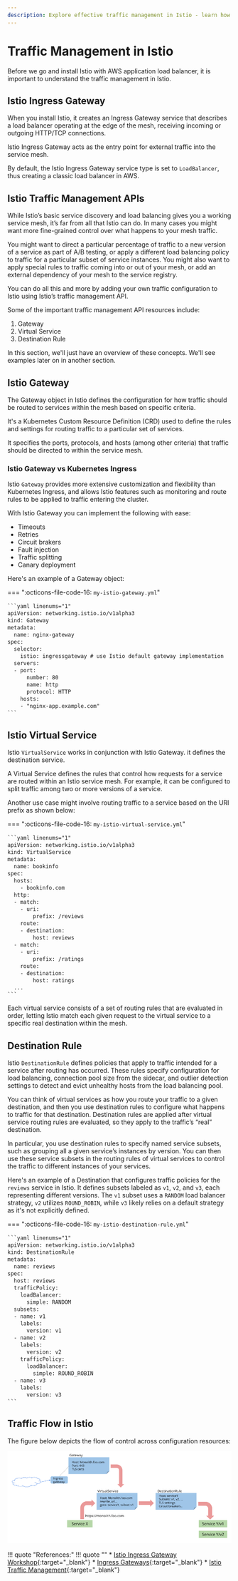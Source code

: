 ```yaml
---
description: Explore effective traffic management in Istio - learn how to efficiently control, route, and balance traffic in your applications.
---
```


# Traffic Management in Istio

Before we go and install Istio with AWS application load balancer, it is important to understand the traffic management in Istio.


## Istio Ingress Gateway

When you install Istio, it creates an Ingress Gateway service that describes a load balancer operating at the edge of the mesh, receiving incoming or outgoing HTTP/TCP connections.

Istio Ingress Gateway acts as the entry point for external traffic into the service mesh.

By default, the Istio Ingress Gateway service type is set to `LoadBalancer`, thus creating a classic load balancer in AWS.


## Istio Traffic Management APIs

While Istio’s basic service discovery and load balancing gives you a working service mesh, it’s far from all that Istio can do. In many cases you might want more fine-grained control over what happens to your mesh traffic.

You might want to direct a particular percentage of traffic to a new version of a service as part of A/B testing, or apply a different load balancing policy to traffic for a particular subset of service instances. You might also want to apply special rules to traffic coming into or out of your mesh, or add an external dependency of your mesh to the service registry.

You can do all this and more by adding your own traffic configuration to Istio using Istio’s traffic management API.

Some of the important traffic management API resources include:

1. Gateway
2. Virtual Service
3. Destination Rule

In this section, we'll just have an overview of these concepts. We'll see examples later on in another section.


## Istio Gateway

The Gateway object in Istio defines the configuration for how traffic should be routed to services within the mesh based on specific criteria.

It's a Kubernetes Custom Resource Definition (CRD) used to define the rules and settings for routing traffic to a particular set of services.

It specifies the ports, protocols, and hosts (among other criteria) that traffic should be directed to within the service mesh.


### Istio Gateway vs Kubernetes Ingress

Istio `Gateway` provides more extensive customization and flexibility than Kubernetes Ingress, and allows Istio features such as monitoring and route rules to be applied to traffic entering the cluster.

With Istio Gateway you can implement the following with ease:

- Timeouts
- Retries
- Circuit brakers
- Fault injection
- Traffic splitting
- Canary deployment

Here's an example of a Gateway object:

=== ":octicons-file-code-16: `my-istio-gateway.yml`"

    ```yaml linenums="1"
    apiVersion: networking.istio.io/v1alpha3
    kind: Gateway
    metadata:
      name: nginx-gateway
    spec: 
      selector:
        istio: ingressgateway # use Istio default gateway implementation
      servers:
      - port:
          number: 80
          name: http
          protocol: HTTP
        hosts:
        - "nginx-app.example.com"
    ```


## Istio Virtual Service

Istio `VirtualService` works in conjunction with Istio Gateway. it defines the destination service.

A Virtual Service defines the rules that control how requests for a service are routed within an Istio service mesh. For example, it can be configured to split traffic among two or more versions of a service.

Another use case might involve routing traffic to a service based on the URI prefix as shown below:

=== ":octicons-file-code-16: `my-istio-virtual-service.yml`"

    ```yaml linenums="1"
    apiVersion: networking.istio.io/v1alpha3
    kind: VirtualService
    metadata:
      name: bookinfo
    spec:
      hosts:
        - bookinfo.com
      http:
      - match:
        - uri:
            prefix: /reviews
        route:
        - destination:
            host: reviews
      - match:
        - uri:
            prefix: /ratings
        route:
        - destination:
            host: ratings
      ...
    ```

Each virtual service consists of a set of routing rules that are evaluated in order, letting Istio match each given request to the virtual service to a specific real destination within the mesh.


## Destination Rule

Istio `DestinationRule` defines policies that apply to traffic intended for a service after routing has occurred. These rules specify configuration for load balancing, connection pool size from the sidecar, and outlier detection settings to detect and evict unhealthy hosts from the load balancing pool.

You can think of virtual services as how you route your traffic to a given destination, and then you use destination rules to configure what happens to traffic for that destination. Destination rules are applied after virtual service routing rules are evaluated, so they apply to the traffic’s “real” destination.

In particular, you use destination rules to specify named service subsets, such as grouping all a given service’s instances by version. You can then use these service subsets in the routing rules of virtual services to control the traffic to different instances of your services.

Here's an example of a Destination that configures traffic policies for the `reviews` service in Istio. It defines subsets labeled as `v1`, `v2`, and `v3`, each representing different versions. The `v1` subset uses a `RANDOM` load balancer strategy, `v2` utilizes `ROUND_ROBIN`, while `v3` likely relies on a default strategy as it's not explicitly defined.

=== ":octicons-file-code-16: `my-istio-destination-rule.yml`"

    ```yaml linenums="1"
    apiVersion: networking.istio.io/v1alpha3
    kind: DestinationRule
    metadata:
      name: reviews
    spec:
      host: reviews
      trafficPolicy:
        loadBalancer:
          simple: RANDOM
      subsets:
      - name: v1
        labels:
          version: v1
      - name: v2
        labels:
          version: v2
        trafficPolicy:
          loadBalancer:
            simple: ROUND_ROBIN
      - name: v3
        labels:
          version: v3
    ```


## Traffic Flow in Istio

The figure below depicts the flow of control across configuration resources:

<p align="center">
    <img src="../../../assets/eks-course-images/service-mesh/istio-traffic.png" alt="Istio Traffic Management" loading="lazy" />
</p>




!!! quote "References:"
    !!! quote ""
        * [Istio Ingress Gateway Workshop]{:target="_blank"}
        * [Ingress Gateways]{:target="_blank"}
        * [Istio Traffic Management]{:target="_blank"}


<!-- Hyperlinks -->
[Istio Ingress Gateway Workshop]: https://www.istioworkshop.io/09-traffic-management/01-ingress-gateway/
[Ingress Gateways]: https://kloudkoncepts.com/kubernetes-on-eks/service-mesh/introduction-to-service-mesh/
[Istio Traffic Management]: https://istio.io/latest/docs/concepts/traffic-management/